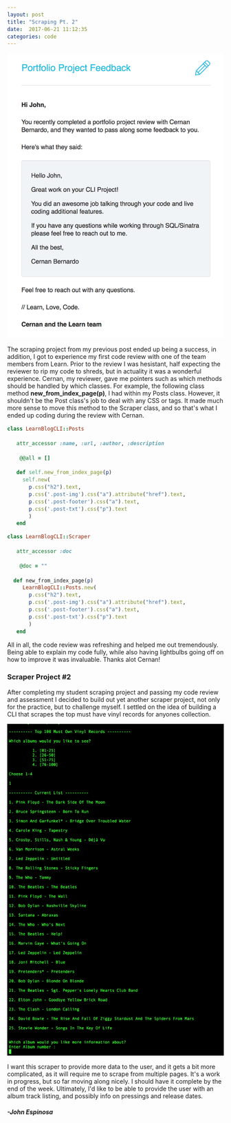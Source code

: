 ```yaml
---
layout: post
title: "Scraping Pt. 2"
date:  2017-06-21 11:12:35
categories: code
---
```


![Scraper Assessment](/img/CodeReviewSS.png)

The scraping project from my previous post ended up being a success, in addition, I got to experience my first code review with one of the team members from Learn. Prior to the review I was hesistant, half expecting the reviewer to rip my code to shreds, but in actuality it was a wonderful experience. Cernan, my reviewer, gave me pointers such as which methods should be handled by which classes. For example, the following class method **new_from_index_page(p)**, I had within my Posts class. However, it shouldn't be the Post class's job to deal with any CSS or tags. It made much more sense to move this method to the Scraper class, and so that's what I ended up coding during the review with Cernan. 

```ruby
class LearnBlogCLI::Posts
 
   attr_accessor :name, :url, :author, :description 
  
    @@all = []
  
   def self.new_from_index_page(p)
     self.new(
       p.css("h2").text,
       p.css('.post-img').css("a").attribute("href").text,
       p.css('.post-footer').css("a").text,
       p.css('.post-txt').css("p").text
       )
   end
```

```ruby
class LearnBlogCLI::Scraper

   attr_accessor :doc
 
    @doc = ""

  def new_from_index_page(p)
     LearnBlogCLI::Posts.new(
       p.css("h2").text,
       p.css('.post-img').css("a").attribute("href").text,
       p.css('.post-footer').css("a").text,
       p.css('.post-txt').css("p").text
       )
   end
```

All in all, the code review was refreshing and helped me out tremendously. Being able to explain my code fully, while also having lightbulbs going off on how to improve it was invaluable. Thanks alot Cernan!

### Scraper Project #2

After completing my student scraping project and passing my code review and assessment I decided to build out yet another scraper project, not only for the practice, but to challenge myself. I settled on the idea of building a CLI that scrapes the top must have vinyl records for anyones collection. 

![Top Vinyls](/img/TopVinylsSS.png)

I want this scraper to provide more data to the user, and it gets a bit more complicated, as it will require me to scrape from multiple pages. It's a work in progress, but so far moving along nicely. I should have it complete by the end of the week. Ultimately, I'd like to be able to provide the user with an album track listing, and possibly info on pressings and release dates. 

#### _-John Espinosa_  